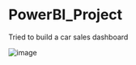 # PowerBI_Project

Tried to build a car sales dashboard

![image](https://github.com/alankritm95/PowerBI_Project/assets/129503746/4fa36aa6-2b9f-492e-b81e-a3be54ecdbf3)
